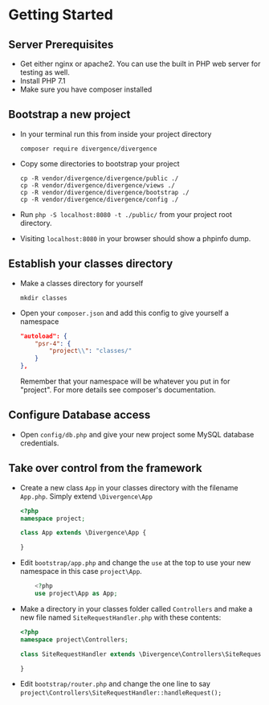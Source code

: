 # Getting Started

## Server Prerequisites
- Get either nginx or apache2. You can use the built in PHP web server for testing as well.
- Install PHP 7.1
- Make sure you have composer installed


## Bootstrap a new project
- In your terminal run this from inside your project directory

    `composer require divergence/divergence`

- Copy some directories to bootstrap your project

    ```
    cp -R vendor/divergence/divergence/public ./
    cp -R vendor/divergence/divergence/views ./
    cp -R vendor/divergence/divergence/bootstrap ./
    cp -R vendor/divergence/divergence/config ./
    ```
- Run `php -S localhost:8080 -t ./public/` from your project root directory.
- Visiting `localhost:8080` in your browser should show a phpinfo dump.

## Establish your classes directory
 - Make a classes directory for yourself
    
    `mkdir classes`

 - Open your `composer.json` and add this config to give yourself a namespace

    ``` json
    "autoload": {
	    "psr-4": {
		    "project\\": "classes/"
	    }
    },
    ```
    Remember that your namespace will be whatever you put in for "project". For more details see composer's documentation.

## Configure Database access

 - Open `config/db.php` and give your new project some MySQL database credentials.

 ## Take over control from the framework
 - Create a new class `App` in your classes directory with the filename `App.php`. Simply extend `\Divergence\App`
    ``` php
    <?php
    namespace project;

    class App extends \Divergence\App {

    }
    ```
- Edit `bootstrap/app.php` and change the `use` at the top to use your new namespace in this case `project\App`.
    ``` php
        <?php
        use project\App as App;
    ```
- Make a directory in your classes folder called `Controllers` and make a new file named `SiteRequestHandler.php` with these contents:
    ``` php
    <?php
    namespace project\Controllers;

    class SiteRequestHandler extends \Divergence\Controllers\SiteRequestHandler {

    }
    ```
- Edit `bootstrap/router.php` and change the one line to say `project\Controllers\SiteRequestHandler::handleRequest();`